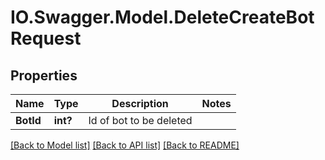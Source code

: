 # IO.Swagger.Model.DeleteCreateBotRequest
## Properties

Name | Type | Description | Notes
------------ | ------------- | ------------- | -------------
**BotId** | **int?** | Id of bot to be deleted | 

[[Back to Model list]](../README.md#documentation-for-models) [[Back to API list]](../README.md#documentation-for-api-endpoints) [[Back to README]](../README.md)

